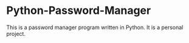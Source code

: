 # Python-Password-Manager
This is a password manager program written in Python. It is a personal project.
